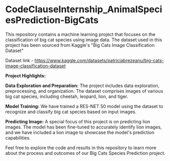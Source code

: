 # CodeClauseInternship_AnimalSpeciesPrediction-BigCats
This repository contains a machine learning project that focuses on the classification of big cat species using image data. The dataset used in this project has been sourced from Kaggle's "Big Cats Image Classification Dataset"

Dataset link -  https://www.kaggle.com/datasets/patriciabrezeanu/big-cats-image-classification-dataset

**Project Highlights:**

**Data Exploration and Preparation:** The project includes data exploration, preprocessing, and organization. The dataset comprises images of various big cat species, including cheetah, leopard, lion, and tiger.

**Model Training:** We have trained a RES-NET 50 model using the dataset to recognize and classify big cat species based on input images.

**Predicting Image:** A special focus of this project is on predicting lion images. The model has been fine-tuned to accurately identify lion images, and we have included a lion image to showcase the model's prediction capabilities.

Feel free to explore the code and results in this repository to learn more about the process and outcomes of our Big Cats Species Prediction project.






